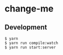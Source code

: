 # change-me

## Development

```console
$ yarn
$ yarn run compile:watch
$ yarn run start:server
```
